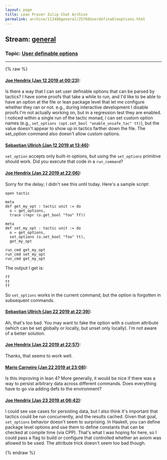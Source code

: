 ```yaml
---
layout: page
title: Lean Prover Zulip Chat Archive 
permalink: archive/113488general/25766Userdefinableoptions.html
---
```


## Stream: [general](index.html)
### Topic: [User definable options](25766Userdefinableoptions.html)

---


{% raw %}
#### [ Joe Hendrix (Jan 12 2019 at 00:23)](https://leanprover.zulipchat.com/#narrow/stream/113488-general/topic/User%20definable%20options/near/154955190):
Is there a way that I can set user definable options that can be parsed by tactics?  I have some proofs that take a while to run, and I'd like to be able to have an option at the file or lean package level that let me configure whether they ran or not.  e.g., during interactive development I disable proofs I'm not actually working on, but in a regression test they are enabled.
I noticed within a single run of the tactic monad, I can set custom option names (e.g., `set_options (opt.set_bool "enable_unsafe_tac" tt)`), but the value doesn't appear to show up in tactics farther down the file.  The set_option command also doesn't allow custom options.

#### [ Sebastian Ullrich (Jan 12 2019 at 13:46)](https://leanprover.zulipchat.com/#narrow/stream/113488-general/topic/User%20definable%20options/near/154982882):
`set_option` accepts only built-in options, but using the `set_options` primitive should work. Did you execute that code in a `run_command`?

#### [ Joe Hendrix (Jan 22 2019 at 22:06)](https://leanprover.zulipchat.com/#narrow/stream/113488-general/topic/User%20definable%20options/near/156639542):
Sorry for the delay; I didn't see this until today.  Here's a sample script:
```
open tactic

meta
def get_my_opt : tactic unit := do
  o ← get_options,
  trace (repr (o.get_bool "foo" ff))

meta
def set_my_opt : tactic unit := do
  o ← get_options,
  set_options (o.set_bool "foo" tt),
  get_my_opt

run_cmd get_my_opt
run_cmd set_my_opt
run_cmd get_my_opt
```

The output I get is:
```
ff
tt
ff
```

So `set_options` works in the current command, but the option is forgotten in subsequent commands.

#### [ Sebastian Ullrich (Jan 22 2019 at 22:39)](https://leanprover.zulipchat.com/#narrow/stream/113488-general/topic/User%20definable%20options/near/156642096):
Ah, that's too bad. You may want to fake the option with a custom attribute (which can be set globally or locally, but unset only locally). I'm not aware of a better solution.

#### [ Joe Hendrix (Jan 22 2019 at 22:57)](https://leanprover.zulipchat.com/#narrow/stream/113488-general/topic/User%20definable%20options/near/156643580):
Thanks, that seems to work well.

#### [ Mario Carneiro (Jan 22 2019 at 23:08)](https://leanprover.zulipchat.com/#narrow/stream/113488-general/topic/User%20definable%20options/near/156644445):
Is this improving in lean 4? More generally, it would be nice if there was a way to persist arbitrary data across different commands. Does everything have to go via adding defs to the environment?

#### [ Joe Hendrix (Jan 23 2019 at 06:42)](https://leanprover.zulipchat.com/#narrow/stream/113488-general/topic/User%20definable%20options/near/156665743):
I could see use cases for persisting data, but I also think it's important that tactics could be run concurrently, and the results cached.  Given that goal, `set_options` behavior  doesn't seem to surprising.
In Haskell, you can define package level options and use them to define constants that can be checked at compile time (via CPP).  That's what I was hoping for here, so I could pass a flag to build or configure that controlled whether an axiom was allowed to be used.  The attribute trick doesn't seem too bad though.


{% endraw %}
